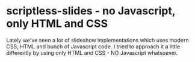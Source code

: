 scriptless-slides - no Javascript, only HTML and CSS
=================

Lately we've seen a lot of slideshow implementations which uses modern CSS, HTML and bunch of Javascript code. I tried to approach it a little differently by using only HTML and CSS - NO Javascript whatsoever.